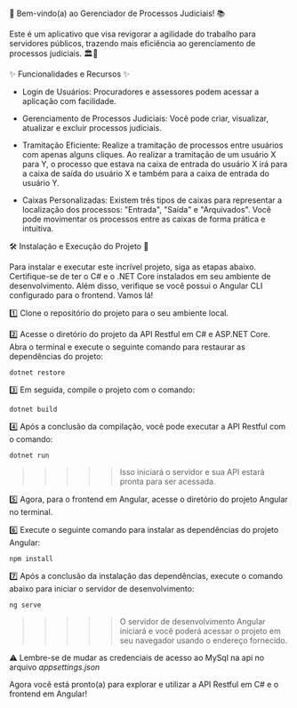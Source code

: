 🚀 Bem-vindo(a) ao Gerenciador de Processos Judiciais! 📚

Este é um aplicativo que visa revigorar a agilidade do trabalho para servidores públicos, trazendo mais eficiência ao gerenciamento de processos judiciais. 🏛️💼

✨ Funcionalidades e Recursos ✨

- Login de Usuários: Procuradores e assessores podem acessar a aplicação com facilidade. 

- Gerenciamento de Processos Judiciais: Você pode criar, visualizar, atualizar e excluir processos judiciais. 

- Tramitação Eficiente: Realize a tramitação de processos entre usuários com apenas alguns cliques. Ao realizar a tramitação de um usuário X para Y, o processo que estava na caixa de entrada do usuário X irá para a caixa de saída do usuário X e também para a caixa de entrada do usuário Y. 

- Caixas Personalizadas: Existem três tipos de caixas para representar a localização dos processos: "Entrada", "Saída" e "Arquivados". Você pode movimentar os processos entre as caixas de forma prática e intuitiva.

🛠️ Instalação e Execução do Projeto 🚀

Para instalar e executar este incrível projeto, siga as etapas abaixo. Certifique-se de ter o C# e o .NET Core instalados em seu ambiente de desenvolvimento. Além disso, verifique se você possui o Angular CLI configurado para o frontend. Vamos lá!

1️⃣ Clone o repositório do projeto para o seu ambiente local.

2️⃣ Acesse o diretório do projeto da API Restful em C# e ASP.NET Core. Abra o terminal e execute o seguinte comando para restaurar as dependências do projeto:

```
dotnet restore
```

3️⃣ Em seguida, compile o projeto com o comando:

```
dotnet build
```

4️⃣ Após a conclusão da compilação, você pode executar a API Restful com o comando:

```
dotnet run
```
>>>>> Isso iniciará o servidor e sua API estará pronta para ser acessada.

5️⃣ Agora, para o frontend em Angular, acesse o diretório do projeto Angular no terminal.

6️⃣ Execute o seguinte comando para instalar as dependências do projeto Angular:

```
npm install
```

7️⃣ Após a conclusão da instalação das dependências, execute o comando abaixo para iniciar o servidor de desenvolvimento:

```
ng serve
```
>>>>> O servidor de desenvolvimento Angular iniciará e você poderá acessar o projeto em seu navegador usando o endereço fornecido.

⚠️ Lembre-se de mudar as credenciais de acesso ao MySql na api no arquivo *appsettings.json*

Agora você está pronto(a) para explorar e utilizar a API Restful em C# e o frontend em Angular! 

